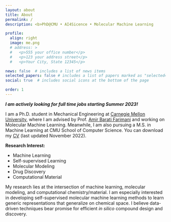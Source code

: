 ```yaml
---
layout: about
title: About
permalink: /
description: <b>PhD@CMU • AI4Sicence • Molecular Machine Learning 

profile:
  align: right
  image: me.png
  # address: >
  #   <p>555 your office number</p>
  #   <p>123 your address street</p>
  #   <p>Your City, State 12345</p>

news: false  # includes a list of news items
selected_papers: false # includes a list of papers marked as "selected={true}"
social: true  # includes social icons at the bottom of the page

order: 1
---
```


<b><i>I am actively looking for full time jobs starting Summer 2023!</i></b>

I am a Ph.D. student in Mechanical Engineering at <a href="https://www.cmu.edu/">Carnegie Mellon University</a>, where I am advised by Prof. <a href="https://www.meche.engineering.cmu.edu/directory/bios/barati-farimani-amir.html">Amir Barati Farimani</a> and working on Molecular Machine Learning. Meanwhile, I am also pursuing a M.S. in Machine Learning at CMU School of Computer Science. You can download my <a href="/assets/pdf/Yuyang_Wang_CV.pdf">CV</a> (last updated November 2022).

<b>Research Interest: </b>
- Machine Learning
- Self-supervised Learning
- Molecular Modeling
- Drug Discovery
- Computational Material

My research lies at the intersection of machine learning, molecular modeling, and computational chemistry/material. I am especially interested in developing self-supervised molecular machine learning methods to learn generic representations that generalize on chemical space. I believe data-driven techniques bear promise for efficient <i>in silico</i> compound design and discovery. 

<!-- Email: <a href="mailto:yuyangw@cmu.edu">yuyangw@cmu.edu</a> -->